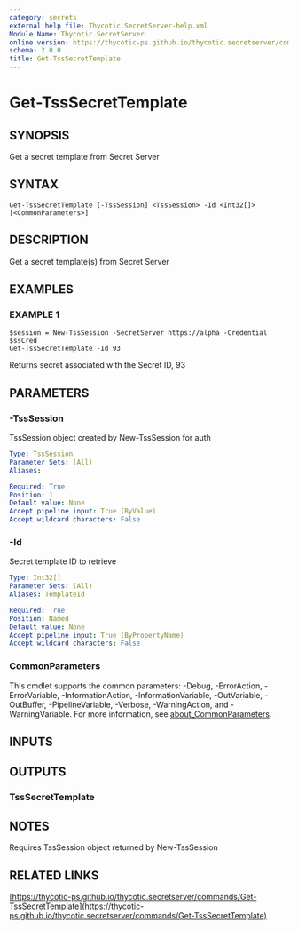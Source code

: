 ```yaml
---
category: secrets
external help file: Thycotic.SecretServer-help.xml
Module Name: Thycotic.SecretServer
online version: https://thycotic-ps.github.io/thycotic.secretserver/commands/Get-TssSecretTemplate
schema: 2.0.0
title: Get-TssSecretTemplate
---
```


# Get-TssSecretTemplate

## SYNOPSIS
Get a secret template from Secret Server

## SYNTAX

```
Get-TssSecretTemplate [-TssSession] <TssSession> -Id <Int32[]> [<CommonParameters>]
```

## DESCRIPTION
Get a secret template(s) from Secret Server

## EXAMPLES

### EXAMPLE 1
```
$session = New-TssSession -SecretServer https://alpha -Credential $ssCred
Get-TssSecretTemplate -Id 93
```

Returns secret associated with the Secret ID, 93

## PARAMETERS

### -TssSession
TssSession object created by New-TssSession for auth

```yaml
Type: TssSession
Parameter Sets: (All)
Aliases:

Required: True
Position: 1
Default value: None
Accept pipeline input: True (ByValue)
Accept wildcard characters: False
```

### -Id
Secret template ID to retrieve

```yaml
Type: Int32[]
Parameter Sets: (All)
Aliases: TemplateId

Required: True
Position: Named
Default value: None
Accept pipeline input: True (ByPropertyName)
Accept wildcard characters: False
```

### CommonParameters
This cmdlet supports the common parameters: -Debug, -ErrorAction, -ErrorVariable, -InformationAction, -InformationVariable, -OutVariable, -OutBuffer, -PipelineVariable, -Verbose, -WarningAction, and -WarningVariable. For more information, see [about_CommonParameters](http://go.microsoft.com/fwlink/?LinkID=113216).

## INPUTS

## OUTPUTS

### TssSecretTemplate
## NOTES
Requires TssSession object returned by New-TssSession

## RELATED LINKS

[https://thycotic-ps.github.io/thycotic.secretserver/commands/Get-TssSecretTemplate](https://thycotic-ps.github.io/thycotic.secretserver/commands/Get-TssSecretTemplate)

